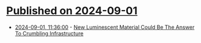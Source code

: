 # [Published on 2024-09-01](index.md)

* [2024-09-01, 11:36:00](https://soylentnews.org/article.pl?sid=24/08/31/2142248&from=rss) - [New Luminescent Material Could Be The Answer To Crumbling Infrastructure](https://soylentnews.org/article.pl?sid=24/08/31/2142248&from=rss)
